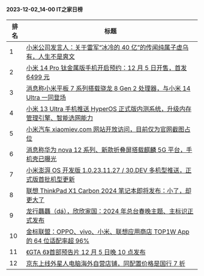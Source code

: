 #### 2023-12-02_14-00  IT之家日榜

| 排名 | 标题|
| --- | ---|
| 1 | [小米公司发言人：关于雷军“冰冷的 40 亿”的传闻纯属子虚乌有，人生不是爽文](https://www.ithome.com/0/736/473.htm) |
| 2 | [小米 14 Pro 钛金属版手机开启预约：12 月 5 日开售，首发 6499 元](https://www.ithome.com/0/736/506.htm) |
| 3 | [消息称小米平板 7 系列搭载骁龙 8 Gen 2 处理器，与小米 14 Ultra 一同登场](https://www.ithome.com/0/736/472.htm) |
| 4 | [小米 13 Ultra 手机推送 HyperOS 正式版内测系统，升级内存管理引擎、智能选网能力](https://www.ithome.com/0/736/487.htm) |
| 5 | [小米汽车 xiaomiev.com 网站开放访问，目前仅为官网截图占位](https://www.ithome.com/0/736/434.htm) |
| 6 | [消息称华为 nova 12 系列、新款折叠屏搭载麒麟 5G 平台，手机壳已曝光](https://www.ithome.com/0/736/445.htm) |
| 7 | [小米澎湃 OS 开发版 1.0.23.11.27 / 30.DEV 多机型推送，正式版首批机型更新](https://www.ithome.com/0/736/547.htm) |
| 8 | [联想 ThinkPad X1 Carbon 2024 笔记本即将发布：小了，却更大了](https://www.ithome.com/0/736/495.htm) |
| 9 | [龙行龘龘（dá），欣欣家国：2024 年总台春晚主题、主标识正式发布](https://www.ithome.com/0/736/546.htm) |
| 10 | [金标联盟：OPPO、vivo、小米、联想应用商店 TOP1W App 的 64 位适配率超 96%](https://www.ithome.com/0/736/526.htm) |
| 11 | [《GTA 6》首部预告片 12 月 5 日晚 10 点发布](https://www.ithome.com/0/736/512.htm) |
| 12 | [京东上线外星人电脑海外自营店铺，同配置价格是国行 7 折](https://www.ithome.com/0/736/454.htm) |

